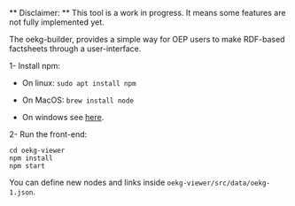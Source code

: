 ** Disclaimer: ** This tool is a work in progress. It means some features are not fully implemented yet.

The oekg-builder, provides a simple way for OEP users to make RDF-based factsheets through a user-interface. 

1- Install npm:

- On linux: `sudo apt install npm`

- On MacOS: `brew install node`

- On windows see [here](https://docs.npmjs.com/downloading-and-installing-node-js-and-npm).

2-  Run the front-end:

    cd oekg-viewer
    npm install
    npm start

You can define new nodes and links inside `oekg-viewer/src/data/oekg-1.json`.
